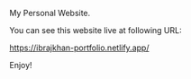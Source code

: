 My Personal Website.

You can see this website live at following URL:

https://ibrajkhan-portfolio.netlify.app/

Enjoy!

